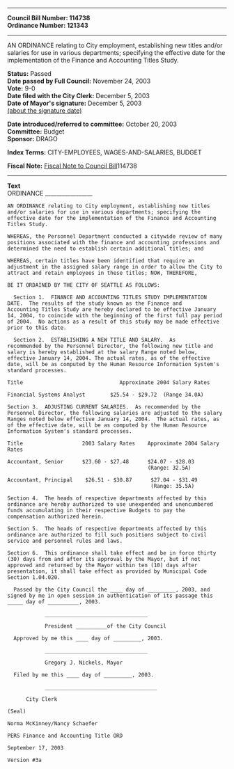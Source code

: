 * * * * *  
  
**Council Bill Number: [](#h0)[](#h2)114738**   
**Ordinance Number: 121343**  
  
* * * * *  
  
AN ORDINANCE relating to City employment, establishing new titles and/or salaries for use in various departments; specifying the effective date for the implementation of the Finance and Accounting Titles Study.  
  
**Status:** Passed   
**Date passed by Full Council:** November 24, 2003   
**Vote:** 9-0   
**Date filed with the City Clerk:** December 5, 2003   
**Date of Mayor's signature:** December 5, 2003   
[(about the signature date)](/~public/approvaldate.htm)   
  
  
**Date introduced/referred to committee:** October 20, 2003   
**Committee:** Budget   
**Sponsor:** DRAGO   
  
**Index Terms:** CITY-EMPLOYEES, WAGES-AND-SALARIES, BUDGET  
  
**Fiscal Note:** [Fiscal Note to Council Bill](http://clerk.seattle.gov/~public/fnote/114738.htm)[](#h1)[](#h3)114738  
  
* * * * *  
  
**Text**  
    ORDINANCE _________________  
  
    AN ORDINANCE relating to City employment, establishing new titles  
    and/or salaries for use in various departments; specifying the  
    effective date for the implementation of the Finance and Accounting  
    Titles Study.  
  
    WHEREAS, the Personnel Department conducted a citywide review of many  
    positions associated with the finance and accounting professions and  
    determined the need to establish certain additional titles; and  
  
    WHEREAS, certain titles have been identified that require an  
    adjustment in the assigned salary range in order to allow the City to  
    attract and retain employees in these titles; NOW, THEREFORE,  
  
    BE IT ORDAINED BY THE CITY OF SEATTLE AS FOLLOWS:  
  
      Section 1.  FINANCE AND ACCOUNTING TITLES STUDY IMPLEMENTATION  
    DATE.  The results of the study known as the Finance and  
    Accounting Titles Study are hereby declared to be effective January  
    14, 2004, to coincide with the beginning of the first full pay period  
    of 2004.  No actions as a result of this study may be made effective  
    prior to this date.  
  
      Section 2.  ESTABLISHING A NEW TITLE AND SALARY.  As  
    recommended by the Personnel Director, the following new title and  
    salary is hereby established at the salary Range noted below,  
    effective January 14, 2004. The actual rates, as of the effective  
    date, will be as computed by the Human Resource Information System's  
    standard processes.  
  
    Title                               Approximate 2004 Salary Rates  
  
    Financial Systems Analyst        $25.54 - $29.72  (Range 34.0A)  
  
    Section 3.  ADJUSTING CURRENT SALARIES.  As recommended by the  
    Personnel Director, the following salaries are adjusted to the salary  
    Ranges noted below effective January 14, 2004.  The actual rates, as  
    of the effective date, will be as computed by the Human Resource  
    Information System's standard processes.  
  
    Title                   2003 Salary Rates    Approximate 2004 Salary  
    Rates  
  
    Accountant, Senior      $23.60 - $27.48      $24.07 - $28.03  
                                                 (Range: 32.5A)  
  
    Accountant, Principal    $26.51 - $30.87      $27.04 - $31.49  
                                                  (Range: 35.5A)  
  
    Section 4.  The heads of respective departments affected by this  
    ordinance are hereby authorized to use unexpended and unencumbered  
    funds accumulating in their respective Budgets to pay the  
    compensation authorized herein.  
  
    Section 5.  The heads of respective departments affected by this  
    ordinance are authorized to fill such positions subject to civil  
    service and personnel rules and laws.  
  
    Section 6.  This ordinance shall take effect and be in force thirty  
    (30) days from and after its approval by the Mayor, but if not  
    approved and returned by the Mayor within ten (10) days after  
    presentation, it shall take effect as provided by Municipal Code  
    Section 1.04.020.  
  
      Passed by the City Council the ____ day of _________, 2003, and  
    signed by me in open session in authentication of its passage this  
    _____ day of __________, 2003.  
  
                _________________________________  
  
                President __________of the City Council  
  
      Approved by me this ____ day of _________, 2003.  
  
                _________________________________  
  
                Gregory J. Nickels, Mayor  
  
      Filed by me this ____ day of _________, 2003.  
  
                ____________________________________  
  
          City Clerk  
  
    (Seal)  
  
    Norma McKinney/Nancy Schaefer  
  
    PERS Finance and Accounting Title ORD  
  
    September 17, 2003  
  
    Version #3a  
